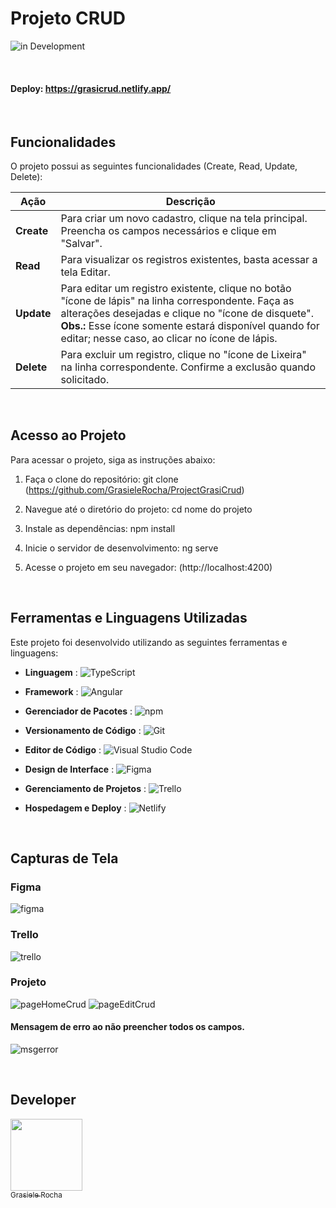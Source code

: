 # Projeto CRUD
![in Development](https://img.shields.io/badge/Grasiele%20-%20Rocha-pink) 

<br>

#### Deploy: https://grasicrud.netlify.app/

<br>

## Funcionalidades 
O projeto possui as seguintes funcionalidades  (Create, Read, Update, Delete):

| **Ação**   | **Descrição**                                                                                                                                     |
|------------|---------------------------------------------------------------------------------------------------------------------------------------------------|
| **Create** | Para criar um novo cadastro, clique na tela principal. Preencha os campos necessários e clique em "Salvar".                                       |
| **Read**   | Para visualizar os registros existentes, basta acessar a tela Editar.                                                                             |
| **Update** | Para editar um registro existente, clique no botão "ícone de lápis" na linha correspondente. Faça as alterações desejadas e clique no "ícone de disquete". **Obs.:** Esse ícone somente estará disponível quando for editar; nesse caso, ao clicar no ícone de lápis. |
| **Delete** | Para excluir um registro, clique no "ícone de Lixeira" na linha correspondente. Confirme a exclusão quando solicitado.                            |


<br>

## Acesso ao Projeto

Para acessar o projeto, siga as instruções abaixo:

1. Faça o clone do repositório:
git clone (https://github.com/GrasieleRocha/ProjectGrasiCrud)


2. Navegue até o diretório do projeto:
cd nome do projeto


3. Instale as dependências:
npm install


4. Inicie o servidor de desenvolvimento:
ng serve


5. Acesse o projeto em seu navegador:
(http://localhost:4200)

<br>

## Ferramentas e Linguagens Utilizadas

Este projeto foi desenvolvido utilizando as seguintes ferramentas e linguagens:

- **Linguagem** : ![TypeScript](https://img.shields.io/badge/TypeScript-%23007ACC.svg?style=for-the-badge&logo=typescript&logoColor=white)
  
- **Framework** : ![Angular](https://img.shields.io/badge/Angular-%23DD0031.svg?style=for-the-badge&logo=angular&logoColor=white)

- **Gerenciador de Pacotes** : ![npm](https://img.shields.io/badge/npm-%23CB3837.svg?style=for-the-badge&logo=npm&logoColor=white)

- **Versionamento de Código** : ![Git](https://img.shields.io/badge/Git-%23F05033.svg?style=for-the-badge&logo=git&logoColor=white)

- **Editor de Código** : ![Visual Studio Code](https://img.shields.io/badge/Visual%20Studio%20Code-%23007ACC.svg?style=for-the-badge&logo=visual-studio-code&logoColor=white)

- **Design de Interface** : ![Figma](https://img.shields.io/badge/Figma-%23F24E1E.svg?style=for-the-badge&logo=figma&logoColor=white)

- **Gerenciamento de Projetos**  : ![Trello](https://img.shields.io/badge/Trello-%23026AA7.svg?style=for-the-badge&logo=trello&logoColor=white)
  
- **Hospedagem e Deploy** : ![Netlify](https://img.shields.io/badge/Netlify-%2300C7B7.svg?style=for-the-badge&logo=netlify&logoColor=white)


 <br>

## Capturas de Tela

### Figma
![figma](https://github.com/user-attachments/assets/91e6d58d-7cbb-49d0-8cee-39d31373fd22)


### Trello

![trello](https://github.com/user-attachments/assets/41db5864-c9e1-441e-958e-352bce90e8b8)

### Projeto
![pageHomeCrud](https://github.com/user-attachments/assets/f6ca81b1-708d-43ae-a5e4-a4b292fb841f)
![pageEditCrud](https://github.com/user-attachments/assets/83243ba3-fc7e-49ec-b835-16fea243ce1e)

#### Mensagem de erro ao não preencher todos os campos.
![msgerror](https://github.com/user-attachments/assets/d74b8dd6-4d2d-4c6b-bfe3-a4b1ce7c2457)



<br>

## Developer

[<img src="https://avatars.githubusercontent.com/u/104076058?v=4" width=115><br><sub>Grasiele Rocha</sub>](https://github.com/GrasieleRocha) 
